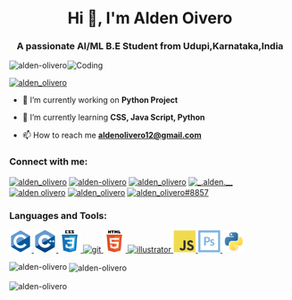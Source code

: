 <h1 align="center">Hi 👋, I'm Alden Oivero</h1>
<h3 align="center">A passionate AI/ML B.E Student from Udupi,Karnataka,India</h3>
<img align="right" alt="Coding" width="400" src="https://cdn.dribbble.com/users/1162077/screenshots/3848914/programmer.gif">
<p align="left"> <img src="https://komarev.com/ghpvc/?username=alden-olivero&label=Profile%20views&color=0e75b6&style=flat" alt="alden-olivero" /> </p>

<p align="left"> <a href="https://twitter.com/alden_olivero" target="blank"><img src="https://img.shields.io/twitter/follow/alden_olivero?logo=twitter&style=for-the-badge" alt="alden_olivero" /></a> </p>

- 🔭 I’m currently working on **Python Project**

- 🌱 I’m currently learning **CSS, Java Script, Python**

- 📫 How to reach me **aldenolivero12@gmail.com**

<h3 align="left">Connect with me:</h3>
<p align="left">
<a href="https://twitter.com/alden_olivero" target="blank"><img align="center" src="https://raw.githubusercontent.com/rahuldkjain/github-profile-readme-generator/master/src/images/icons/Social/twitter.svg" alt="alden_olivero" height="30" width="40" /></a>
<a href="https://linkedin.com/in/alden-olivero" target="blank"><img align="center" src="https://raw.githubusercontent.com/rahuldkjain/github-profile-readme-generator/master/src/images/icons/Social/linked-in-alt.svg" alt="alden-olivero" height="30" width="40" /></a>
<a href="https://fb.com/aldenolivero" target="blank"><img align="center" src="https://raw.githubusercontent.com/rahuldkjain/github-profile-readme-generator/master/src/images/icons/Social/facebook.svg" alt="alden_olivero" height="30" width="40" /></a>
<a href="https://instagram.com/_.alden.__" target="blank"><img align="center" src="https://raw.githubusercontent.com/rahuldkjain/github-profile-readme-generator/master/src/images/icons/Social/instagram.svg" alt="_.alden.__" height="30" width="40" /></a>
<a href="https://www.youtube.com/channel/UCgJOGK-haX8VVxikx0B3qGA" target="blank"><img align="center" src="https://raw.githubusercontent.com/rahuldkjain/github-profile-readme-generator/master/src/images/icons/Social/youtube.svg" alt="alden olivero" height="30" width="40" /></a>
<a href="https://auth.geeksforgeeks.org/user/alden_olivero" target="blank"><img align="center" src="https://raw.githubusercontent.com/rahuldkjain/github-profile-readme-generator/master/src/images/icons/Social/geeks-for-geeks.svg" alt="alden_olivero" height="30" width="40" /></a>
<a href="https://discord.com/users/717787591776141325" target="blank"><img align="center" src="https://raw.githubusercontent.com/rahuldkjain/github-profile-readme-generator/master/src/images/icons/Social/discord.svg" alt="alden_olivero#8857" height="30" width="40" /></a>
</p>

<h3 align="left">Languages and Tools:</h3>
<p align="left"> <a href="https://www.cprogramming.com/" target="_blank" rel="noreferrer"> <img src="https://raw.githubusercontent.com/devicons/devicon/master/icons/c/c-original.svg" alt="c" width="40" height="40"/> </a> <a href="https://www.w3schools.com/cpp/" target="_blank" rel="noreferrer"> <img src="https://raw.githubusercontent.com/devicons/devicon/master/icons/cplusplus/cplusplus-original.svg" alt="cplusplus" width="40" height="40"/> </a> <a href="https://www.w3schools.com/css/" target="_blank" rel="noreferrer"> <img src="https://raw.githubusercontent.com/devicons/devicon/master/icons/css3/css3-original-wordmark.svg" alt="css3" width="40" height="40"/> </a> <a href="https://git-scm.com/" target="_blank" rel="noreferrer"> <img src="https://www.vectorlogo.zone/logos/git-scm/git-scm-icon.svg" alt="git" width="40" height="40"/> </a> <a href="https://www.w3.org/html/" target="_blank" rel="noreferrer"> <img src="https://raw.githubusercontent.com/devicons/devicon/master/icons/html5/html5-original-wordmark.svg" alt="html5" width="40" height="40"/> </a> <a href="https://www.adobe.com/in/products/illustrator.html" target="_blank" rel="noreferrer"> <img src="https://www.vectorlogo.zone/logos/adobe_illustrator/adobe_illustrator-icon.svg" alt="illustrator" width="40" height="40"/> </a> <a href="https://developer.mozilla.org/en-US/docs/Web/JavaScript" target="_blank" rel="noreferrer"> <img src="https://raw.githubusercontent.com/devicons/devicon/master/icons/javascript/javascript-original.svg" alt="javascript" width="40" height="40"/> </a> <a href="https://www.photoshop.com/en" target="_blank" rel="noreferrer"> <img src="https://raw.githubusercontent.com/devicons/devicon/master/icons/photoshop/photoshop-line.svg" alt="photoshop" width="40" height="40"/> </a> <a href="https://www.python.org" target="_blank" rel="noreferrer"> <img src="https://raw.githubusercontent.com/devicons/devicon/master/icons/python/python-original.svg" alt="python" width="40" height="40"/> </a> </p>

<p><img align="left" src="https://github-readme-stats.vercel.app/api/top-langs?username=alden-olivero&show_icons=true&locale=en&layout=compact" alt="alden-olivero" /></p>

<p>&nbsp;<img align="center" src="https://github-readme-stats.vercel.app/api?username=alden-olivero&show_icons=true&locale=en" alt="alden-olivero" /></p>

<p><img align="center" src="https://github-readme-streak-stats.herokuapp.com/?user=alden-olivero&" alt="alden-olivero" /></p>
